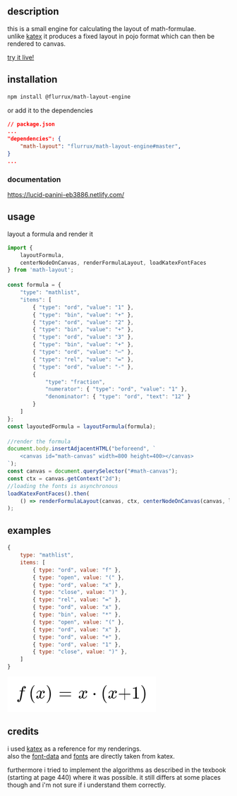 ## description

this is a small engine for calculating the layout of math-formulae.  
unlike [katex](https://katex.org/) it produces a fixed layout in pojo format which can then be rendered to canvas.  

[try it live!](https://tender-brattain-a839fc.netlify.com/)


## installation  

```bash
npm install @flurrux/math-layout-engine
```

or add it to the dependencies

```json
// package.json
...
"dependencies": {
    "math-layout": "flurrux/math-layout-engine#master",
}
...
```

### documentation 

<https://lucid-panini-eb3886.netlify.com/>

## usage  

layout a formula and render it

```javascript
import { 
    layoutFormula, 
    centerNodeOnCanvas, renderFormulaLayout, loadKatexFontFaces
} from 'math-layout';

const formula = {
    "type": "mathlist",
    "items": [
        { "type": "ord", "value": "1" },
        { "type": "bin", "value": "+" },
        { "type": "ord", "value": "2" },
        { "type": "bin", "value": "+" },
        { "type": "ord", "value": "3" },
        { "type": "bin", "value": "+" },
        { "type": "ord", "value": "⋯" },
        { "type": "rel", "value": "=" },
        { "type": "ord", "value": "-" },
        {
            "type": "fraction",
            "numerator": { "type": "ord", "value": "1" },
            "denominator": { "type": "ord", "text": "12" }
        }
    ]
};
const layoutedFormula = layoutFormula(formula);

//render the formula
document.body.insertAdjacentHTML("beforeend", `
    <canvas id="math-canvas" width=800 height=400></canvas>
`);
const canvas = document.querySelector("#math-canvas");
const ctx = canvas.getContext("2d");
//loading the fonts is asynchronous
loadKatexFontFaces().then(
    () => renderFormulaLayout(canvas, ctx, centerNodeOnCanvas(canvas, layoutedFormula))
);

```

## examples  

```javascript
{
    type: "mathlist",
    items: [
        { type: "ord", value: "f" },
        { type: "open", value: "(" },
        { type: "ord", value: "x" },
        { type: "close", value: ")" },
        { type: "rel", value: "=" },
        { type: "ord", value: "x" },
        { type: "bin", value: "*" },
        { type: "open", value: "(" },
        { type: "ord", value: "x" },
        { type: "ord", value: "+" },
        { type: "ord", value: "1" },
        { type: "close", value: ")" },
    ]
}
```
![rendered formula](https://github.com/flurrux/math-layout-engine/blob/master/dev/sample-renders/sample-render-11.png)


## credits  

i used [katex](https://katex.org/#demo) as a reference for my renderings.  
also the [font-data](https://github.com/KaTeX/katex-fonts/blob/b4477ffc58391153f8e54231cab4746b9edc349d/fontMetricsData.js) and [fonts](https://cdn.jsdelivr.net/npm/katex@0.11.1/dist/fonts/) are directly taken from katex.  

furthermore i tried to implement the algorithms as described in the texbook (starting at page 440) where it was possible. it still differs at some places though and i'm not sure if i understand them correctly.  